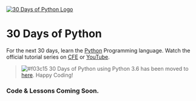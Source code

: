 [![30 Days of Python Logo](https://static.codingforentrepreneurs.com/media/projects/30-days-python-38/images/share/30_Days_of_Python_-_Share.jpg)](https://www.codingforentrepreneurs.com/projects/30-days-python-38)

# 30 Days of Python

For the next 30 days, learn the [Python](https://www.scaler.com/topics/python/) Programming language. Watch the official tutorial series on [CFE](https://www.codingforentrepreneurs.com/projects/30-days-python-38) or [YouTube](https://www.youtube.com/playlist?list=PLEsfXFp6DpzQjDBvhNy5YbaBx9j-ZsUe6).

> ![#f03c15](https://placehold.it/15/f03c15/000000?text=+) 30 Days of Python using Python 3.6 has been moved to [here](https://github.com/codingforentrepreneurs/30-Days-of-Python-3.6). Happy Coding!



### Code & Lessons Coming Soon.
